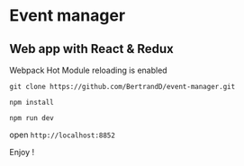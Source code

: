 # Event manager #
## Web app with React & Redux ##

Webpack Hot Module reloading is enabled

`git clone https://github.com/BertrandD/event-manager.git`

`npm install`

`npm run dev`

open `http://localhost:8852`

Enjoy !